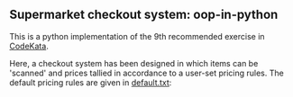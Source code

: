 ## Supermarket checkout system: oop-in-python
This is a python implementation of the 9th recommended exercise in [CodeKata](http://codekata.com/kata/kata09-back-to-the-checkout/ "Kata 09").

Here, a checkout system has been designed in which items can be 'scanned' and prices tallied in accordance to a user-set pricing rules. The default pricing rules are given in [default.txt](https://github.com/vineethshankar/oop-in-python/blob/master/default.txt):
